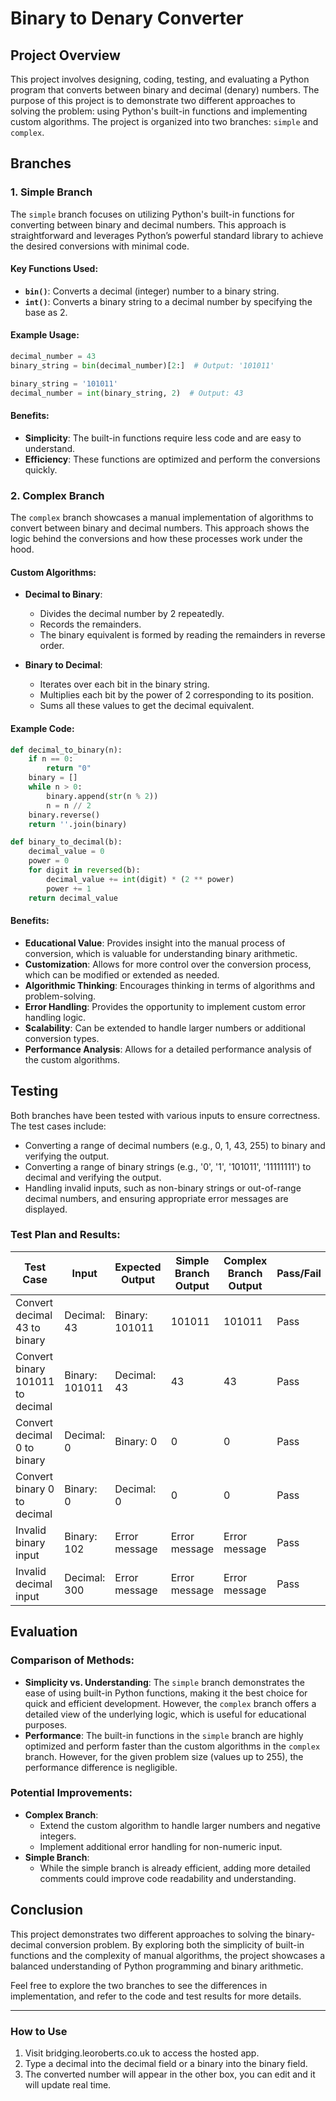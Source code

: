 # Binary to Denary Converter

## Project Overview

This project involves designing, coding, testing, and evaluating a Python program that converts between binary and decimal (denary) numbers. The purpose of this project is to demonstrate two different approaches to solving the problem: using Python's built-in functions and implementing custom algorithms. The project is organized into two branches: `simple` and `complex`.

## Branches

### 1. Simple Branch

The `simple` branch focuses on utilizing Python's built-in functions for converting between binary and decimal numbers. This approach is straightforward and leverages Python’s powerful standard library to achieve the desired conversions with minimal code.

#### Key Functions Used:
- **`bin()`**: Converts a decimal (integer) number to a binary string.
- **`int()`**: Converts a binary string to a decimal number by specifying the base as 2.

#### Example Usage:
```python
decimal_number = 43
binary_string = bin(decimal_number)[2:]  # Output: '101011'

binary_string = '101011'
decimal_number = int(binary_string, 2)  # Output: 43
```

#### Benefits:
- **Simplicity**: The built-in functions require less code and are easy to understand.
- **Efficiency**: These functions are optimized and perform the conversions quickly.

### 2. Complex Branch

The `complex` branch showcases a manual implementation of algorithms to convert between binary and decimal numbers. This approach shows the logic behind the conversions and how these processes work under the hood.

#### Custom Algorithms:

- **Decimal to Binary**:
  - Divides the decimal number by 2 repeatedly.
  - Records the remainders.
  - The binary equivalent is formed by reading the remainders in reverse order.

- **Binary to Decimal**:
  - Iterates over each bit in the binary string.
  - Multiplies each bit by the power of 2 corresponding to its position.
  - Sums all these values to get the decimal equivalent.

#### Example Code:
```python
def decimal_to_binary(n):
    if n == 0:
        return "0"
    binary = []
    while n > 0:
        binary.append(str(n % 2))
        n = n // 2
    binary.reverse()
    return ''.join(binary)

def binary_to_decimal(b):
    decimal_value = 0
    power = 0
    for digit in reversed(b):
        decimal_value += int(digit) * (2 ** power)
        power += 1
    return decimal_value
```

#### Benefits:
- **Educational Value**: Provides insight into the manual process of conversion, which is valuable for understanding binary arithmetic.
- **Customization**: Allows for more control over the conversion process, which can be modified or extended as needed.
- **Algorithmic Thinking**: Encourages thinking in terms of algorithms and problem-solving.
- **Error Handling**: Provides the opportunity to implement custom error handling logic.
- **Scalability**: Can be extended to handle larger numbers or additional conversion types.
- **Performance Analysis**: Allows for a detailed performance analysis of the custom algorithms.

## Testing

Both branches have been tested with various inputs to ensure correctness. The test cases include:
- Converting a range of decimal numbers (e.g., 0, 1, 43, 255) to binary and verifying the output.
- Converting a range of binary strings (e.g., '0', '1', '101011', '11111111') to decimal and verifying the output.
- Handling invalid inputs, such as non-binary strings or out-of-range decimal numbers, and ensuring appropriate error messages are displayed.

### Test Plan and Results:

| Test Case                        | Input                | Expected Output                | Simple Branch Output  | Complex Branch Output | Pass/Fail |
|----------------------------------|----------------------|--------------------------------|------------------------|------------------------|-----------|
| Convert decimal 43 to binary     | Decimal: 43          | Binary: 101011                 | 101011                 | 101011                 | Pass      |
| Convert binary 101011 to decimal | Binary: 101011       | Decimal: 43                    | 43                     | 43                     | Pass      |
| Convert decimal 0 to binary      | Decimal: 0           | Binary: 0                      | 0                      | 0                      | Pass      |
| Convert binary 0 to decimal      | Binary: 0            | Decimal: 0                     | 0                      | 0                      | Pass      |
| Invalid binary input             | Binary: 102          | Error message                  | Error message          | Error message          | Pass      |
| Invalid decimal input            | Decimal: 300         | Error message                  | Error message          | Error message          | Pass      |

## Evaluation

### Comparison of Methods:
- **Simplicity vs. Understanding**: The `simple` branch demonstrates the ease of using built-in Python functions, making it the best choice for quick and efficient development. However, the `complex` branch offers a detailed view of the underlying logic, which is useful for educational purposes.
- **Performance**: The built-in functions in the `simple` branch are highly optimized and perform faster than the custom algorithms in the `complex` branch. However, for the given problem size (values up to 255), the performance difference is negligible.

### Potential Improvements:
- **Complex Branch**:
  - Extend the custom algorithm to handle larger numbers and negative integers.
  - Implement additional error handling for non-numeric input.
- **Simple Branch**:
  - While the simple branch is already efficient, adding more detailed comments could improve code readability and understanding.

## Conclusion

This project demonstrates two different approaches to solving the binary-decimal conversion problem. By exploring both the simplicity of built-in functions and the complexity of manual algorithms, the project showcases a balanced understanding of Python programming and binary arithmetic. 

Feel free to explore the two branches to see the differences in implementation, and refer to the code and test results for more details.

---

### How to Use

1. Visit bridging.leoroberts.co.uk to access the hosted app.
2. Type a decimal into the decimal field or a binary into the binary field.
3. The converted number will appear in the other box, you can edit and it will update real time.